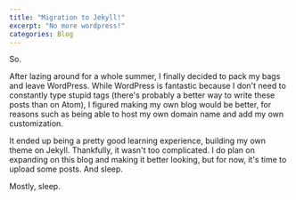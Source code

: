 ```yaml
---
title: "Migration to Jekyll!"
excerpt: "No more wordpress!"
categories: Blog
---
```


So.

After lazing around for a whole summer, I finally decided to pack my bags and leave WordPress. While WordPress is fantastic because I don't need to constantly type stupid tags (there's probably a better way to write these posts than on Atom), I figured making my own blog would be better, for reasons such as being able to host my own domain name and add my own customization.

It ended up being a pretty good learning experience, building my own theme on Jekyll. Thankfully, it wasn't too complicated. I do plan on expanding on this blog and making it better looking, but for now, it's time to upload some posts. And sleep.

Mostly, sleep.
